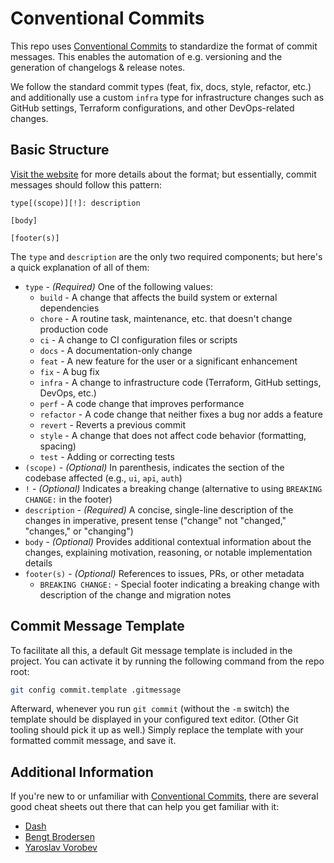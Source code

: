 # Conventional Commits

This repo uses [Conventional Commits][cc]
to standardize the format of commit messages.
This enables the automation of e.g. versioning
and the generation of changelogs & release notes.

We follow the standard commit types (feat, fix, docs, style, refactor, etc.)
and additionally use a custom `infra` type for infrastructure changes
such as GitHub settings, Terraform configurations,
and other DevOps-related changes.

## Basic Structure

[Visit the website][cc] for more details about the format;
but essentially, commit messages should follow this pattern:

```
type[(scope)][!]: description

[body]

[footer(s)]
```

The `type` and `description` are the only two required components;
but here's a quick explanation of all of them:

- `type` - _(Required)_ One of the following values:
  - `build` - A change that affects the build system or external dependencies
  - `chore` - A routine task, maintenance, etc. that doesn't change production code
  - `ci` - A change to CI configuration files or scripts
  - `docs` - A documentation-only change
  - `feat` - A new feature for the user or a significant enhancement
  - `fix` - A bug fix
  - `infra` - A change to infrastructure code (Terraform, GitHub settings, DevOps, etc.)
  - `perf` - A code change that improves performance
  - `refactor` - A code change that neither fixes a bug nor adds a feature
  - `revert` - Reverts a previous commit
  - `style` - A change that does not affect code behavior (formatting, spacing)
  - `test` - Adding or correcting tests
- `(scope)` - _(Optional)_ In parenthesis,
  indicates the section of the codebase affected
  (e.g., `ui`, `api`, `auth`)
- `!` - _(Optional)_ Indicates a breaking change
  (alternative to using `BREAKING CHANGE:` in the footer)
- `description` - _(Required)_ A concise, single-line description
  of the changes in imperative, present tense
  ("change" not "changed," "changes," or "changing")
- `body` - _(Optional)_ Provides additional contextual information about the changes,
  explaining motivation, reasoning, or notable implementation details
- `footer(s)` - _(Optional)_ References to issues, PRs, or other metadata
  - `BREAKING CHANGE:` - Special footer indicating a breaking change
    with description of the change and migration notes

## Commit Message Template

To facilitate all this, a default Git message template is included in the project.
You can activate it by running the following command from the repo root:

```bash
git config commit.template .gitmessage
```

Afterward, whenever you run `git commit` (without the `-m` switch)
the template should be displayed in your configured text editor.
(Other Git tooling should pick it up as well.)
Simply replace the template with your formatted commit message, and save it.

## Additional Information

If you're new to or unfamiliar with [Conventional Commits][cc],
there are several good cheat sheets out there
that can help you get familiar with it:

- [Dash][kapeli]
- [Bengt Brodersen][qoomon]
- [Yaroslav Vorobev][zekfad]

<!-- Public URIs -->

[cc]: https://www.conventionalcommits.org
[kapeli]: https://kapeli.com/cheat_sheets/Conventional_Commits.docset/Contents/Resources/Documents/index
[qoomon]: https://gist.github.com/qoomon/5dfcdf8eec66a051ecd85625518cfd13
[zekfad]: https://gist.github.com/Zekfad/f51cb06ac76e2457f11c80ed705c95a3
